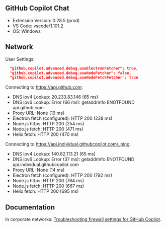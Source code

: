 ## GitHub Copilot Chat

- Extension Version: 0.28.5 (prod)
- VS Code: vscode/1.101.2
- OS: Windows

## Network

User Settings:
```json
  "github.copilot.advanced.debug.useElectronFetcher": true,
  "github.copilot.advanced.debug.useNodeFetcher": false,
  "github.copilot.advanced.debug.useNodeFetchFetcher": true
```

Connecting to https://api.github.com:
- DNS ipv4 Lookup: 20.233.83.146 (65 ms)
- DNS ipv6 Lookup: Error (66 ms): getaddrinfo ENOTFOUND api.github.com
- Proxy URL: None (19 ms)
- Electron fetch (configured): HTTP 200 (238 ms)
- Node.js https: HTTP 200 (254 ms)
- Node.js fetch: HTTP 200 (471 ms)
- Helix fetch: HTTP 200 (470 ms)

Connecting to https://api.individual.githubcopilot.com/_ping:
- DNS ipv4 Lookup: 140.82.113.21 (65 ms)
- DNS ipv6 Lookup: Error (37 ms): getaddrinfo ENOTFOUND api.individual.githubcopilot.com
- Proxy URL: None (14 ms)
- Electron fetch (configured): HTTP 200 (792 ms)
- Node.js https: HTTP 200 (764 ms)
- Node.js fetch: HTTP 200 (667 ms)
- Helix fetch: HTTP 200 (695 ms)

## Documentation

In corporate networks: [Troubleshooting firewall settings for GitHub Copilot](https://docs.github.com/en/copilot/troubleshooting-github-copilot/troubleshooting-firewall-settings-for-github-copilot).